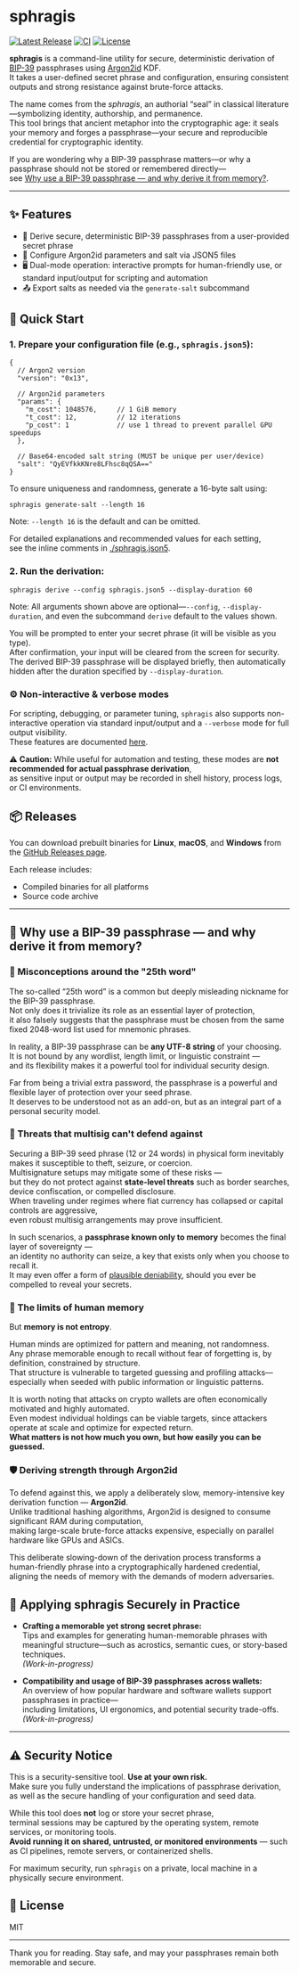 # sphragis

[![Latest Release](https://img.shields.io/github/v/release/aurynsinclair/sphragis)](https://github.com/aurynsinclair/sphragis/releases)
[![CI](https://img.shields.io/github/actions/workflow/status/aurynsinclair/sphragis/release.yml?branch=main)](https://github.com/aurynsinclair/sphragis/actions)
[![License](https://img.shields.io/github/license/aurynsinclair/sphragis)](./LICENSE)


**sphragis** is a command-line utility for secure, deterministic derivation of [BIP-39](https://github.com/bitcoin/bips/blob/master/bip-0039.mediawiki) passphrases using [Argon2id](https://github.com/p-h-c/phc-winner-argon2) KDF.  
It takes a user-defined secret phrase and configuration, ensuring consistent outputs and strong resistance against brute-force attacks.  

The name comes from the _sphragis_, an authorial “seal” in classical literature—symbolizing identity, authorship, and permanence.  
This tool brings that ancient metaphor into the cryptographic age: it seals your memory and forges a passphrase—your secure and reproducible credential for cryptographic identity.

If you are wondering why a BIP-39 passphrase matters—or why a passphrase should not be stored or remembered directly—  
see [Why use a BIP-39 passphrase — and why derive it from memory?](#why-use-a-bip-39-passphrase--and-why-derive-it-from-memory).


---

## ✨ Features

- 🔐 Derive secure, deterministic BIP-39 passphrases from a user-provided secret phrase
- 🧂 Configure Argon2id parameters and salt via JSON5 files
- 🖥️ Dual-mode operation: interactive prompts for human-friendly use, or standard input/output for scripting and automation
- 📤 Export salts as needed via the `generate-salt` subcommand


## 🚀 Quick Start

### 1. Prepare your configuration file (e.g., `sphragis.json5`):

```json5
{
  // Argon2 version
  "version": "0x13",

  // Argon2id parameters
  "params": {
    "m_cost": 1048576,     // 1 GiB memory
    "t_cost": 12,          // 12 iterations
    "p_cost": 1            // use 1 thread to prevent parallel GPU speedups
  },

  // Base64-encoded salt string (MUST be unique per user/device)
  "salt": "QyEVfkkKNre8LFhsc8qQSA=="
}
```

To ensure uniqueness and randomness, generate a 16-byte salt using:
```shell
sphragis generate-salt --length 16
```
Note: `--length 16` is the default and can be omitted.

For detailed explanations and recommended values for each setting,  
see the inline comments in [./sphragis.json5](./sphragis.json5).

### 2. Run the derivation:

```shell
sphragis derive --config sphragis.json5 --display-duration 60
```
Note: All arguments shown above are optional—`--config`, `--display-duration`, and even the subcommand `derive` default to the values shown.

You will be prompted to enter your secret phrase (it will be visible as you type).  
After confirmation, your input will be cleared from the screen for security.
The derived BIP-39 passphrase will be displayed briefly, then automatically hidden after the duration specified by `--display-duration`.

### ⚙️ Non-interactive & verbose modes

For scripting, debugging, or parameter tuning, `sphragis` also supports non-interactive operation via standard input/output and a `--verbose` mode for full output visibility.  
These features are documented [here](./docs/advanced-usage.md).

⚠️ **Caution:** While useful for automation and testing, these modes are **not recommended for actual passphrase derivation**,  
as sensitive input or output may be recorded in shell history, process logs, or CI environments.


## 📦 Releases

You can download prebuilt binaries for **Linux**, **macOS**, and **Windows** from the [GitHub Releases page](https://github.com/aurynsinclair/sphragis/releases).

Each release includes:

- Compiled binaries for all platforms
- Source code archive

---

## 🔐 Why use a BIP-39 passphrase — and why derive it from memory?

### 📛 Misconceptions around the "25th word"

The so-called “25th word” is a common but deeply misleading nickname for the BIP-39 passphrase.  
Not only does it trivialize its role as an essential layer of protection,  
it also falsely suggests that the passphrase must be chosen from the same fixed 2048-word list used for mnemonic phrases.

In reality, a BIP-39 passphrase can be **any UTF-8 string** of your choosing.  
It is not bound by any wordlist, length limit, or linguistic constraint —  
and its flexibility makes it a powerful tool for individual security design.

Far from being a trivial extra password, the passphrase is a powerful and flexible layer of protection over your seed phrase.  
It deserves to be understood not as an add-on, but as an integral part of a personal security model.

### 🚧 Threats that multisig can't defend against

Securing a BIP-39 seed phrase (12 or 24 words) in physical form inevitably makes it susceptible to theft, seizure, or coercion.  
Multisignature setups may mitigate some of these risks —  
but they do not protect against **state-level threats** such as border searches, device confiscation, or compelled disclosure.  
When traveling under regimes where fiat currency has collapsed or capital controls are aggressive,  
even robust multisig arrangements may prove insufficient.

In such scenarios, a **passphrase known only to memory** becomes the final layer of sovereignty —  
an identity no authority can seize, a key that exists only when you choose to recall it.  
It may even offer a form of [plausible deniability](https://medium.com/airgap-it/securing-your-crypto-with-plausible-deniability-and-bip-39-passphrases-3bb80be72e75),
should you ever be compelled to reveal your secrets.

### 🧠 The limits of human memory

But **memory is not entropy**.

Human minds are optimized for pattern and meaning, not randomness.  
Any phrase memorable enough to recall without fear of forgetting is, by definition, constrained by structure.  
That structure is vulnerable to targeted guessing and profiling attacks—especially when seeded with public information or linguistic patterns.

It is worth noting that attacks on crypto wallets are often economically motivated and highly automated.  
Even modest individual holdings can be viable targets, since attackers operate at scale and optimize for expected return.  
**What matters is not how much you own, but how easily you can be guessed.**

### 🛡️ Deriving strength through Argon2id

To defend against this, we apply a deliberately slow, memory-intensive key derivation function — **Argon2id**.  
Unlike traditional hashing algorithms, Argon2id is designed to consume significant RAM during computation,  
making large-scale brute-force attacks expensive, especially on parallel hardware like GPUs and ASICs.

This deliberate slowing-down of the derivation process transforms a human-friendly phrase into a cryptographically hardened credential,  
aligning the needs of memory with the demands of modern adversaries.


## 🚪 Applying sphragis Securely in Practice

- **Crafting a memorable yet strong secret phrase:**  
  Tips and examples for generating human-memorable phrases with meaningful structure—such as acrostics, semantic cues, or story-based techniques.  
  _(Work-in-progress)_

- **Compatibility and usage of BIP-39 passphrases across wallets:**  
  An overview of how popular hardware and software wallets support passphrases in practice—  
  including limitations, UI ergonomics, and potential security trade-offs.  
  _(Work-in-progress)_

---

## ⚠️ Security Notice

This is a security-sensitive tool. **Use at your own risk.**  
Make sure you fully understand the implications of passphrase derivation, as well as the secure handling of your configuration and seed data.

While this tool does **not** log or store your secret phrase,  
terminal sessions may be captured by the operating system, remote services, or monitoring tools.  
**Avoid running it on shared, untrusted, or monitored environments** — such as CI pipelines, remote servers, or containerized shells.

For maximum security, run `sphragis` on a private, local machine in a physically secure environment.


## 📜 License
MIT

---

Thank you for reading. Stay safe, and may your passphrases remain both memorable and secure.
